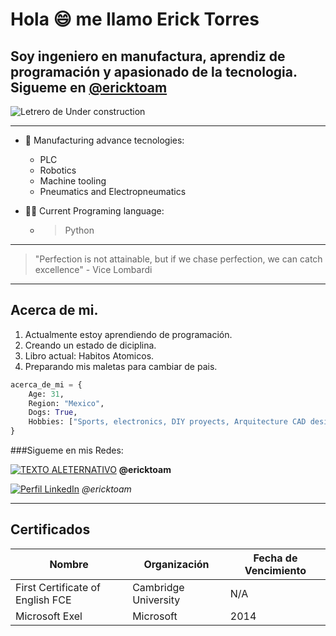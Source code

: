 # Hola :smile: me llamo Erick Torres

## Soy ingeniero en manufactura, aprendiz de programación y apasionado de la tecnologia. Sigueme en [@ericktoam](https://www.instagram.com/ericktoam/)

![Letrero de Under construction](https://th.bing.com/th/id/R.ace967eb7534088f4857a4b04725467e?rik=n2auWlQvwr%2fPiw&riu=http%3a%2f%2fsharonkgilbert.com%2fwp-content%2fuploads%2f2015%2f12%2fUnder-construction.png&ehk=IMcuNPuvwycWQ9al7wdD%2f74PyJAFPFsKib5UumjUOgo%3d&risl=&pid=ImgRaw&r=0)
____

- :nut_and_bolt: Manufacturing advance tecnologies:
    - PLC
    - Robotics
    - Machine tooling
    - Pneumatics and Electropneumatics

- :man_technologist: Current Programing language:
    - >Python

---
> "Perfection is not attainable, but if we chase perfection, we can catch excellence" - Vice Lombardi

---

## Acerca de mi. 
1. Actualmente estoy aprendiendo de programación. 
2. Creando un estado de diciplina. 
3. Libro actual: Habitos Atomicos.
4. Preparando mis maletas para cambiar de pais. 

```Python
acerca_de_mi = {
    Age: 31,
    Region: "Mexico",
    Dogs: True,
    Hobbies: ["Sports, electronics, DIY proyects, Arquitecture CAD design, automation"]     
}
```

###Sigueme en mis Redes:

[![TEXTO ALETERNATIVO](https://th.bing.com/th/id/R.3f7189662f19f8318fc75252deee723a?rik=Qa956Np1tp8Zcg&riu=http%3a%2f%2f1000logos.net%2fwp-content%2fuploads%2f2017%2f06%2fTwitter-Logo.png&ehk=6ekNd2ZmhpvFDGRZF19QcumP9fb8pZRkwrbFbK%2bpULA%3d&risl=&pid=ImgRaw&r=0)](https://twitter.com/ericktoam)
**@ericktoam**

[![Perfil LinkedIn](https://logospng.org/download/linkedin/logo-linkedin-icon-2048.png)](https://www.linkedin.com/in/ericktoam/)
*@ericktoam*

---
## Certificados

|Nombre|Organización|Fecha de Vencimiento|
|------|------------|--------------|
|First Certificate of English FCE|Cambridge University|N/A|
|Microsoft Exel|Microsoft| 2014 |



